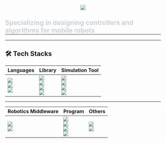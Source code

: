 <div align="center">
  <img src="https://capsule-render.vercel.app/api?type=transparent&color=7187f4&height=180&text=Eunwon's%20Github&animation=&fontColor=ffffff&fontSize=60" />
</div>

<div style="text-align: left;"> 
  <h2 style="border-bottom: 1px solid #21262d; color: #c9d1d9;"> Specializing in designing controllers and algorithms for mobile robots </h2>  
</div>

---

## 🛠️ Tech Stacks  

| **Languages** | **Library** | **Simulation Tool** |
|---------------|-------------|---------------------|
| <img src="https://img.shields.io/badge/Python-3776AB?style=plastic&logo=python&logoColor=white"/> <br> <img src="https://img.shields.io/badge/C++-00599C?style=plastic&logo=c%2B%2B&logoColor=white"/> <br> <img src="https://img.shields.io/badge/Linux-FCC624?style=plastic&logo=linux&logoColor=black"/> | <img src="https://img.shields.io/badge/YOLO-00FFFF?style=plastic&logo=yolo&logoColor=black"/> <br> <img src="https://img.shields.io/badge/PyTorch-EE4C2C?style=plastic&logo=pytorch&logoColor=white"/> <br> <img src="https://img.shields.io/badge/TensorFlow-FF6F00?style=plastic&logo=tensorflow&logoColor=white"/> <br> <img src="https://img.shields.io/badge/OpenCV-5C3EE8?style=plastic&logo=opencv&logoColor=white"/> | <img src="https://img.shields.io/badge/Gazebo-FF6600?style=plastic&logo=ros&logoColor=white"/> <br> <img src="https://img.shields.io/badge/Unity-000000?style=plastic&logo=unity&logoColor=white"/> <br> <img src="https://img.shields.io/badge/Matlab%20Simulink-0076A8?style=plastic&logo=mathworks&logoColor=white"/> <br> <img src="https://img.shields.io/badge/SimulationX-CC0000?style=plastic&logo=redhat&logoColor=white"/> |

---

| **Robotics Middleware** | **Program** | **Others** |
|--------------------------|-------------|------------|
| <img src="https://img.shields.io/badge/ROS-22314E?style=plastic&logo=ros&logoColor=white"/> <br> <img src="https://img.shields.io/badge/ROS2-22314E?style=plastic&logo=ros&logoColor=white"/> | <img src="https://img.shields.io/badge/SolidWorks-FF0000?style=plastic&logo=dassaultsystemes&logoColor=white"/> <br> <img src="https://img.shields.io/badge/Fusion%20360-FCA121?style=plastic&logo=autodesk&logoColor=white"/> <br> <img src="https://img.shields.io/badge/MATLAB-0076A8?style=plastic&logo=mathworks&logoColor=white"/> <br> <img src="https://img.shields.io/badge/Blender-F5792A?style=plastic&logo=blender&logoColor=white"/> | <img src="https://img.shields.io/badge/GitHub-181717?style=plastic&logo=github&logoColor=white"/> <br> <img src="https://img.shields.io/badge/VS%20Code-007ACC?style=plastic&logo=visualstudiocode&logoColor=white"/> |

